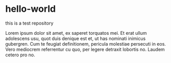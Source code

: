 # hello-world
this is a test repository

Lorem ipsum dolor sit amet, ex saperet torquatos mei. Et erat ullum adolescens usu, quot duis denique est et, ut has nominati inimicus gubergren. Cum te feugiat definitionem, pericula molestiae persecuti in eos. Vero mediocrem referrentur cu quo, per legere detraxit lobortis no. Laudem cetero pro no.

